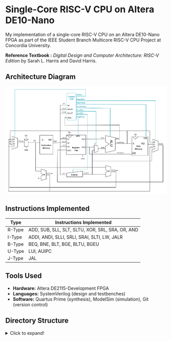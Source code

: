 # Single-Core RISC-V CPU on Altera DE10-Nano

My implementation of a single-core RISC-V CPU on an Altera DE10-Nano FPGA as part of the IEEE Student Branch Multicore RISC-V CPU Project at Concordia University.


**Reference Textbook :** *Digital Design and Computer Architecture: RISC-V Edition* by Sarah L. Harris and David Harris.

## Architecture Diagram

![Single-Core CPU Design](CPU_diagram.png)

## Instructions Implemented

| Type    | Instructions Implemented         |
|---------|-----------------------------------|
| R-Type  | ADD, SUB, SLL, SLT, SLTU, XOR, SRL, SRA, OR, AND |
| I-Type  | ADDI, ANDI, SLLI, SRLI, SRAI, SLTI, LW, JALR    |
| B-Type  | BEQ, BNE, BLT, BGE, BLTU, BGEU                  |
| U-Type  | LUI, AUIPC                                      |
| J-Type  | JAL                                             |

## Tools Used

- **Hardware:** Altera DE2115-Development FPGA
- **Languages:** SystemVerilog (design and testbenches)
- **Software:** Quartus Prime (synthesis), ModelSim (simulation), Git (version control)

## Directory Structure

<details>
<summary>Click to expand!</summary>

```
.
├── CPU_diagram.png
├── README.markdown
├── rtl
│   ├── ALU
│   │   ├── ALUMux.sv
│   │   ├── ALU.sv
│   │   └── ALU_tb.sv
│   ├── ControlUnit
│   │   ├── ALUDecoder.sv
│   │   ├── ControlUnit.sv
│   │   └── MainDecoder.sv
│   ├── core_top
│   │   ├── single_core.sv
│   │   └── SingleCoreTop.sv
│   ├── datapath
│   │   ├── datapath.sv
│   │   └── ResultSrcMux.sv
│   ├── Extend
│   │   └── Extend.sv
│   ├── memory
│   │   ├── datamemory
│   │   │   └── datamem.sv
│   │   └── instructionmemory
│   │       └── instrutionmem.sv
│   ├── PC
│   │   ├── PCNextMux.sv
│   │   ├── PCPlus4.sv
│   │   ├── PC.sv
│   │   └── PCTarget.sv
│   └── register_file
│       └── regfile.sv
└── tb
    ├── ALU
    │   ├── ALUMux_tb.sv
    │   └── ALU_tb.sv
    ├── ControlUnit
    │   └── ControlUnit_tb.sv
    ├── core_top
    │   ├── single_core_tb.sv
    │   └── SingleCoreTop_tb.sv
    ├── datapath
    │   └── datapath_tb.sv
    ├── Extend
    │   └── Extend_tb.sv
    ├── memory
    │   ├── datamemory
    │   │   └── datamem.sv
    │   └── instructionmemory
    │       └── instructionmem_tb.sv
    ├── PC
    │   └── PC_tb.sv
    └── register_file
        └── regfile_tb.sv



```
</details>

